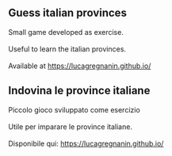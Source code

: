 ## Guess italian provinces
Small game developed as exercise.<br><br>
Useful to learn the italian provinces.<br><br>
Available at https://lucagregnanin.github.io/


## Indovina le province italiane
Piccolo gioco sviluppato come esercizio<br><br>
Utile per imparare le province italiane.<br><br>
Disponibile qui: https://lucagregnanin.github.io/
